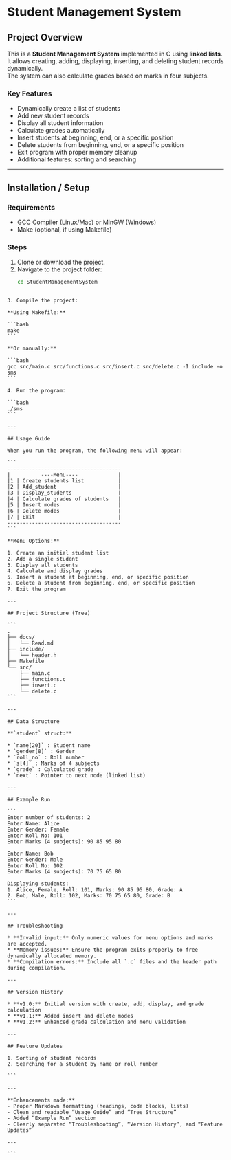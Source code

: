 # Student Management System

## Project Overview
This is a **Student Management System** implemented in C using **linked lists**.  
It allows creating, adding, displaying, inserting, and deleting student records dynamically.  
The system can also calculate grades based on marks in four subjects.

### Key Features
- Dynamically create a list of students
- Add new student records
- Display all student information
- Calculate grades automatically
- Insert students at beginning, end, or a specific position
- Delete students from beginning, end, or a specific position
- Exit program with proper memory cleanup
- Additional features: sorting and searching

---

## Installation / Setup

### Requirements
- GCC Compiler (Linux/Mac) or MinGW (Windows)
- Make (optional, if using Makefile)

### Steps
1. Clone or download the project.
2. Navigate to the project folder:
   ```bash
   cd StudentManagementSystem
````

3. Compile the project:

**Using Makefile:**

```bash
make
```

**Or manually:**

```bash
gcc src/main.c src/functions.c src/insert.c src/delete.c -I include -o sms
```

4. Run the program:

```bash
./sms
```

---

## Usage Guide

When you run the program, the following menu will appear:

```
-------------------------------------
|          ----Menu----             |
|1 | Create students list           |
|2 | Add_student                    |
|3 | Display_students               |
|4 | Calculate grades of students   |
|5 | Insert modes                   |
|6 | Delete modes                   |
|7 | Exit                           |
-------------------------------------
```

**Menu Options:**

1. Create an initial student list
2. Add a single student
3. Display all students
4. Calculate and display grades
5. Insert a student at beginning, end, or specific position
6. Delete a student from beginning, end, or specific position
7. Exit the program

---

## Project Structure (Tree)

```
.
├── docs/
│   └── Read.md
├── include/
│   └── header.h
├── Makefile
└── src/
    ├── main.c
    ├── functions.c
    ├── insert.c
    └── delete.c
```

---

## Data Structure

**`student` struct:**

* `name[20]` : Student name
* `gender[8]` : Gender
* `roll_no` : Roll number
* `s[4]` : Marks of 4 subjects
* `grade` : Calculated grade
* `next` : Pointer to next node (linked list)

---

## Example Run

```
Enter number of students: 2
Enter Name: Alice
Enter Gender: Female
Enter Roll No: 101
Enter Marks (4 subjects): 90 85 95 80

Enter Name: Bob
Enter Gender: Male
Enter Roll No: 102
Enter Marks (4 subjects): 70 75 65 80

Displaying students:
1. Alice, Female, Roll: 101, Marks: 90 85 95 80, Grade: A
2. Bob, Male, Roll: 102, Marks: 70 75 65 80, Grade: B
```

---

## Troubleshooting

* **Invalid input:** Only numeric values for menu options and marks are accepted.
* **Memory issues:** Ensure the program exits properly to free dynamically allocated memory.
* **Compilation errors:** Include all `.c` files and the header path during compilation.

---

## Version History

* **v1.0:** Initial version with create, add, display, and grade calculation
* **v1.1:** Added insert and delete modes
* **v1.2:** Enhanced grade calculation and menu validation

---

## Feature Updates

1. Sorting of student records
2. Searching for a student by name or roll number

```

---

**Enhancements made:**
- Proper Markdown formatting (headings, code blocks, lists)  
- Clean and readable “Usage Guide” and “Tree Structure”  
- Added “Example Run” section  
- Clearly separated “Troubleshooting”, “Version History”, and “Feature Updates”  

---

```

